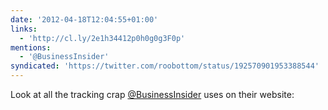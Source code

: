 ```yaml
---
date: '2012-04-18T12:04:55+01:00'
links:
  - 'http://cl.ly/2e1h34412p0h0g0g3F0p'
mentions:
  - '@BusinessInsider'
syndicated: 'https://twitter.com/roobottom/status/192570901953388544'
---
```

Look at all the tracking crap [@BusinessInsider](https://twitter.com/@BusinessInsider) uses on their website: 
